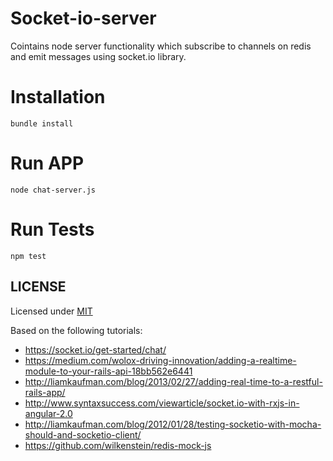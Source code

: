 # Socket-io-server

Cointains node server functionality which subscribe to channels on redis and emit messages using socket.io library.

# Installation
```bundle install```

# Run APP
```node chat-server.js```

# Run Tests
```npm test```

## LICENSE

Licensed under [MIT](../LICENSE.md)


Based on the following tutorials: 
* https://socket.io/get-started/chat/
* https://medium.com/wolox-driving-innovation/adding-a-realtime-module-to-your-rails-api-18bb562e6441
* http://liamkaufman.com/blog/2013/02/27/adding-real-time-to-a-restful-rails-app/
* http://www.syntaxsuccess.com/viewarticle/socket.io-with-rxjs-in-angular-2.0
* http://liamkaufman.com/blog/2012/01/28/testing-socketio-with-mocha-should-and-socketio-client/
* https://github.com/wilkenstein/redis-mock-js